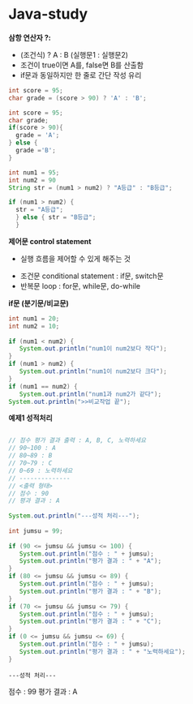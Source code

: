 # Java-study


**삼항 연산자 ?:**
- (조건식) ? A : B (실행문1 : 실행문2) 
- 조건이 true이면 A를, false면 B를 산출함
- if문과 동일하지만 한 줄로 간단 작성 유리

```java
int score = 95; 
char grade = (score > 90) ? 'A' : 'B';
```

```java
int score = 95;
char grade;
if(score > 90){
  grade = 'A';
} else {
  grade ='B';
}
```

```java
int num1 = 95;
int num2 = 90
String str = (num1 > num2) ? "A등급" : "B등급";
```

```java
if (num1 > num2) {
  str = "A등급";
  } else { str = "B등급";
  }
  ```
  

**제어문 control statement**
- 실행 흐름을 제어할 수 있게 해주는 것
 * 조건문 conditional statement : if문, switch문
 * 반복문 loop : for문, while문, do-while
 
 **if문 (분기문/비교문)**
 ```java
int num1 = 20;
int num2 = 10;
		
if (num1 < num2) {
	System.out.println("num1이 num2보다 작다");
}
if (num1 > num2) {
	System.out.println("num1이 num2보다 크다");
}
if (num1 == num2) {
	System.out.println("num1과 num2가 같다");
System.out.println(">>비교작업 끝");
 ```
 
 **예제1 성적처리**
 ```java

// 점수 평가 결과 출력 : A, B, C, 노력하세요
// 90~100 : A
// 80~89 : B
// 70~79 : C
// 0~69 : 노력하세요
// --------------
// <출력 형태>
// 점수 : 90
// 평과 결과 : A
		
System.out.println("---성적 처리---");
		
int jumsu = 99;
		
if (90 <= jumsu && jumsu <= 100) {
	System.out.println("점수 : " + jumsu);
	System.out.println("평가 결과 : " + "A");
}
if (80 <= jumsu && jumsu <= 89) {
	System.out.println("점수 : " + jumsu);
	System.out.println("평가 결과 : " + "B");
}
if (70 <= jumsu && jumsu <= 79) {
	System.out.println("점수 : " + jumsu);
	System.out.println("평가 결과 : " + "C");
}
if (0 <= jumsu && jumsu <= 69) {
	System.out.println("점수 : " + jumsu);
	System.out.println("평가 결과 : " + "노력하세요");
}
```

	---성적 처리---  
점수 : 99
평가 결과 : A

